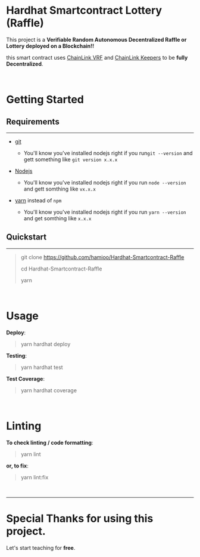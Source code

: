 # Hardhat Smartcontract Lottery (Raffle)

This project is a **Verifiable Random Autonomous Decentralized  Raffle or Lottery deployed on a Blockchain!!**

this smart contract uses [ChainLink VRF](https://docs.chain.link/vrf/v2/introduction) and [ChainLink Keepers](https://docs.chain.link/chainlink-automation/introduction/) to be **fully Decentralized**.

<br>

# Getting Started

## Requirements

---

- [git](https://git-scm.com/book/en/v2/Getting-Started-Installing-Git)
    - You'll know you've installed nodejs right if you run`git --version` and gett something like `git version x.x.x`
    
- [Nodejs](https://nodejs.org/en/)
    - You'll know you've installed nodejs right if you run `node --version` and gett somthing like `vx.x.x` 

- [yarn](https://yarnpkg.com/getting-started/install) instead of `npm`
    - You'll know you've installed nodejs right if you run `yarn --version` and get somthing like `x.x.x`

## Quickstart

___

> git clone https://github.com/hamioo/Hardhat-Smartcontract-Raffle
>
> cd Hardhat-Smartcontract-Raffle
>
> yarn

<br>

# Usage

**Deploy**:

> yarn hardhat deploy

**Testing**:

> yarn hardhat test

**Test Coverage**:

> yarn hardhat coverage

<br>

# Linting

**To check linting / code formatting**:

> yarn lint

**or, to fix**:

> yarn lint:fix

<br>

___

# Special Thanks for using this project.

Let's start teaching for **free**. 